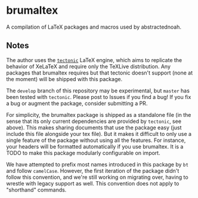 # brumaltex

A compilation of LaTeX packages and macros used by abstractednoah.

## Notes

The author uses the
[`tectonic`](https://github.com/tectonic-typesetting/tectonic/) LaTeX engine,
which aims to replicate the behavior of XeLaTeX and require only the TeXLive
distribution. Any packages that brumaltex requires but that tectonic doesn't
support (none at the moment) will be shipped with this package.

The `develop` branch of this repository may be experimental, but `master` has
been tested with `tectonic`. Please post to Issues if you find a bug! If you fix
a bug or augment the package, consider submitting a PR.

For simplicity, the brumaltex package is shipped as a standalone file (in the
sense that its only current dependencies are provided by `tectonic`, see above).
This makes sharing documents that use the package easy (just include this file
alongside your tex file). But it makes it difficult to only use a single feature
of the package without using all the features. For instance, your headers will
be formatted automatically if you use brumaltex. It is a TODO to make this
package modularly configurable on import.

We have attempted to prefix most names introduced in this package by `bt` and
follow `camelCase`. However, the first iteration of the package didn't follow
this convention, and we're still working on migrating over, having to wrestle
with legacy support as well. This convention does not apply to "shorthand"
commands.
